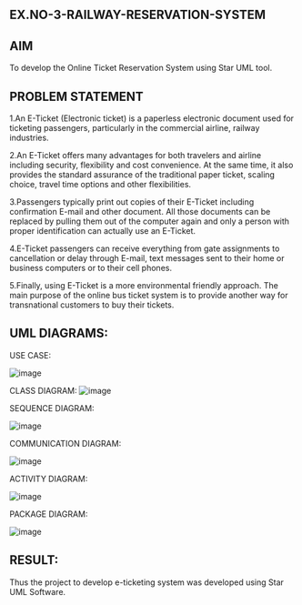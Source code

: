 ## EX.NO-3-RAILWAY-RESERVATION-SYSTEM
## AIM
To develop the Online Ticket Reservation System using Star UML tool.

## PROBLEM STATEMENT
1.An E-Ticket (Electronic ticket) is a paperless electronic document used for ticketing passengers, particularly in the commercial airline, railway industries.

2.An E-Ticket offers many advantages for both travelers and airline including security, flexibility and cost convenience. At the same time, it also provides the standard assurance of the traditional paper ticket, scaling choice, travel time options and other flexibilities.

3.Passengers typically print out copies of their E-Ticket including confirmation E-mail and other document. All those documents can be replaced by pulling them out of the computer again and only a person with proper identification can actually use an E-Ticket.

4.E-Ticket passengers can receive everything from gate assignments to cancellation or delay through E-mail, text messages sent to their home or business computers or to their cell phones.

5.Finally, using E-Ticket is a more environmental friendly approach. The main purpose of the online bus ticket system is to provide another way for transnational customers to buy their tickets.

## UML DIAGRAMS:
USE CASE:

![image](https://github.com/user-attachments/assets/d88eb11d-5548-4c1c-a10a-0a73b80f7655)

CLASS DIAGRAM:
![image](https://github.com/user-attachments/assets/c9bbdaa6-c404-4757-a107-5daf36af43df)

SEQUENCE DIAGRAM:

![image](https://github.com/user-attachments/assets/079830c3-f88f-4e1c-be37-d621c0ecb544)

COMMUNICATION DIAGRAM:

![image](https://github.com/user-attachments/assets/fc5dd56f-7235-41e1-9240-a321a12a269a)

ACTIVITY DIAGRAM:

![image](https://github.com/user-attachments/assets/8a4edf61-3af5-43a9-b739-957e7524a56a)

PACKAGE DIAGRAM:

![image](https://github.com/user-attachments/assets/bcd7ed56-c840-495f-ae6a-49cfb49fe2d2)

## RESULT:
Thus the project to develop e-ticketing system was developed using Star UML Software.
